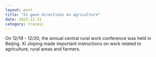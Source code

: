 ```yaml
---
layout: post
title: "Xi gave directions on agriculture"
date: 2023-12-21
category: tracexi
---
```


On 12/19 - 12/20, the annual central rural work conference was held in Beijing. Xi Jinping made important instructions on work related to agriculture, rural areas and farmers.

